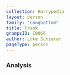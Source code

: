 ```yaml
---
collection: Harrypedia
layout: person
family: "Longbottom"
title: Frank
grampsID: I0066
author: Luke Schierer
pageType: person
---
```


### Analysis
